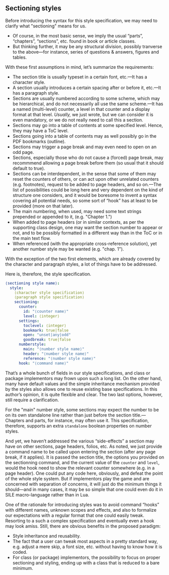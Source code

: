 ## Sectioning styles

Before introducing the syntax for this style specification, we may need to clarify
what "sectioning" means for us.

 - Of course, in the most basic sense, we imply the usual “parts”, “chapters”,
   “sections”, etc. found in book or article classes.
 - But thinking further, it may be any structural division, possibly tranverse
   to the above—for instance, series of questions & answers, figures and tables.

With these first assumptions in mind, let’s summarize the requirements:

 - The section title is usually typeset in a certain font, etc.—It has a character style.
 - A section usually introduces a certain spacing after or before it, etc.—It has a
   paragraph style.
 - Sections are usually numbered according to some scheme, which may be hierarchical,
   and do not necessarily all use the same scheme.—It has a named (multi-level) counter,
   a level in that counter and a display format at that level. _Usually,_ we just wrote,
   but we can consider it is even mandatory, or we do not really need to call this
   a section.
 - Sections may go into a table of contents at some specified level. Hence, they may
   have a ToC level.
 - Sections going into a table of contents may as well possibly go in the PDF bookmarks
   (outline).
 - Sections may trigger a page break and may even need to open on an odd page.
 - Sections, especially those who do not cause a (forced) page break, may recommmend
   allowing a page break before them (so usual that it should default to true).
 - Sections can be interdependent, in the sense that some of them may reset the counters
   of others, or can act upon other unrelated counters (e.g. footnotes), request to be added
   to page headers, and so on.—The list of possibilities could be long here and very dependent on the kind of structure one considers, and it would be boresome to invent a
   syntax covering all potential needs, so some sort of “hook” has at least to be provided
   (more on that later).
-  The main numbering, when used, may need some text strings prepended or appended to it,
   (e.g. "Chapter 1.")
 - When added to page headers (or in similar contexts, as per the supporting class
   design, one may want the section number to appear or not, and to be possibly
   formatted in a different way than in the ToC or in the main text flow.
 - When referenced (with the appropriate cross-reference solution), yet another number
   style may be wanted (e.g. "chap. 1").

With the exception of the two first elements, which are already covered by the character
and paragraph styles, a lot of things have to be addressed.

Here is, therefore, the style specification.

```yaml
⟨sectioning style name⟩:
  style:
    ⟨character style specification⟩
    ⟨paragraph style specification⟩
    sectioning:
      counter:
        id: "⟨counter name⟩"
        level: ⟨integer⟩
      settings:
        toclevel: ⟨integer⟩
        bookmark: true|false
        open: "unset|any|odd"
        goodbreak: true|false
      numberstyle:
        main: "⟨number style name⟩"
        header: "⟨number style name⟩"
        reference: "⟨number style name⟩"
      hook: "⟨command name⟩"
```

That’s a whole bunch of fields in our style specifications, and class or
package implementors may frown upon such a long list. On the other hand, many have default
values and the simple inheritance mechanism provided by the styles also allows one
to reuse existing base specifications. In this author’s opinion, it is quite flexible
and clear. The two last options, however, still require a clarification.

For the "main" number style, some sections may expect the number to be on its
own standalone line rather than just before the section title.—Chapters and parts,
for instance, may often use it. This specification, therefore, supports an extra
`standalone` boolean properties on number styles.

And yet, we haven’t addressed the various “side-effects” a section may have on other sections,
page headers, folios, etc. As noted, we just provide a command name to be called upon
entering the section (after any page break, if it applies). It is passed the section title,
the options you provided on the sectionning command, and the current value of the
`counter` and `level`, would the hook need to show the relevant counter
somewhere (e.g. in a page header). One could put any code here, obviously, and defeat the point of the whole style system.
But if implementors play the game and are concerned with separation of concerns, it will
just do the minimum things it should—and in many cases, it may be so
simple that one could even do it in SILE macro-language rather than in Lua.

One of the rationale for introducing styles was to avoid command “hooks” with different
names, unknown scopes and effects, and also to formalize our expectations with a
regular format that one could easily tweak. Resorting to a such a complex specification and
eventually even a hook may look amiss. Still, there are obvious benefits in the proposed
paradigm:

 - Style inheritance and reusability.
 - The fact that a user can tweak most aspects in a pretty standard way, e.g.
   adjust a mere skip, a font size, etc. without having to know how it is coded.
 - For class (or package) implementors, the possibility to focus on proper
   sectioning and styling, ending up with a class that is reduced to a bare
   minimum.

